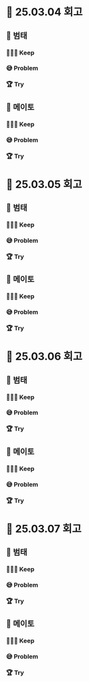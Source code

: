 # 📖 25.03.04 회고

## 🌼 **범태**

### 🏃🏻‍➡️ Keep

### 😅 Problem

### 🏆 Try

## 🍅 **메이토**

### 🏃🏻‍➡️ Keep

### 😅 Problem

### 🏆 Try

# 📖 25.03.05 회고

## 🌼 **범태**

### 🏃🏻‍➡️ Keep

### 😅 Problem

### 🏆 Try

## 🍅 **메이토**

### 🏃🏻‍➡️ Keep

### 😅 Problem

### 🏆 Try

# 📖 25.03.06 회고

## 🌼 **범태**

### 🏃🏻‍➡️ Keep

### 😅 Problem

### 🏆 Try

## 🍅 **메이토**

### 🏃🏻‍➡️ Keep

### 😅 Problem

### 🏆 Try

# 📖 25.03.07 회고

## 🌼 **범태**

### 🏃🏻‍➡️ Keep

### 😅 Problem

### 🏆 Try

## 🍅 **메이토**

### 🏃🏻‍➡️ Keep

### 😅 Problem

### 🏆 Try
